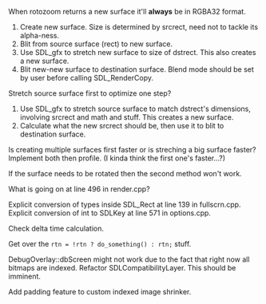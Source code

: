 
When rotozoom returns a new surface it'll **always** be in RGBA32 format.

1. Create new surface. Size is determined by srcrect, need not to tackle its alpha-ness.
2. Blit from source surface (rect) to new surface.
3. Use SDL_gfx to stretch new surface to size of dstrect. This also creates a new surface.
4. Blit new-new surface to destination surface. Blend mode should be set by user before calling SDL_RenderCopy.

Stretch source surface first to optimize one step?
1. Use SDL_gfx to stretch source surface to match dstrect's dimensions, involving srcrect and math and stuff. This creates a new surface.
2. Calculate what the new srcrect should be, then use it to blit to destination surface.

Is creating multiple surfaces first faster or is streching a big surface faster?  
Implement both then profile. (I kinda think the first one's faster...?)

If the surface needs to be rotated then the second method won't work.

What is going on at line 496 in render.cpp?

Explicit conversion of types inside SDL_Rect at line 139 in fullscrn.cpp.  
Explicit conversion of int to SDLKey at line 571 in options.cpp.

Check delta time calculation.

Get over the `rtn = !rtn ? do_something() : rtn;` stuff.

DebugOverlay::dbScreen might not work due to the fact that right now all bitmaps are indexed.
Refactor SDLCompatibilityLayer. This should be imminent.

Add padding feature to custom indexed image shrinker.
